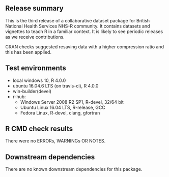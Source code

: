 ## Release summary
This is the third release of a collaborative dataset package for British National Health Services NHS-R community. It contains datasets and vignettes to teach R in a familiar context.  It is likely to see periodic releases as we receive contributions.

CRAN checks suggested resaving data with a higher compression ratio and this has been applied.

## Test environments
* local windows 10, R 4.0.0
* ubuntu 16.04.6 LTS (on travis-ci), R 4.0.0
* win-builder(devel)
* r-hub:
  * Windows Server 2008 R2 SP1, R-devel, 32/64 bit
  * Ubuntu Linux 16.04 LTS, R-release, GCC
  * Fedora Linux, R-devel, clang, gfortran
  

## R CMD check results
There were no ERRORs, WARNINGs OR NOTES.

## Downstream dependencies
There are no known downstream dependencies for this package.
